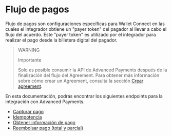 # Flujo de pagos

Flujo de pagos son configuraciones específicas para Wallet Connect en las cuales el integrador obtiene un "payer token" del pagador al llevar a cabo el flujo del acuerdo. Este "payer token" es utilizado por el integrador para realizar el pago desde la billetera digital del pagador.


> WARNING
>
> Importante
>
> Solo es posible consumir la API de Advanced Payments después de la finalización del flujo del Agreement. Para obtener más información sobre cómo crear un Agreement, consulta la sección [Crear agreement](/developers/es/docs/wallet-connect/integration-configuration/create-agreement).

En esta documentación, podrás encontrar los siguientes endpoints para la integración con Advanced Payments.

* [Capturar pago](/developers/es/docs/wallet-connect/advanced-payments/capture-payment)
* [Idempotencia](/developers/es/docs/wallet-connect/advanced-payments/idempotency)
* [Obtener información de pago](/developers/es/docs/wallet-connect/advanced-payments/get-payment-information)
* [Reembolsar pago (total y parcial)](/developers/es/docs/wallet-connect/advanced-payments/refund-pago)
